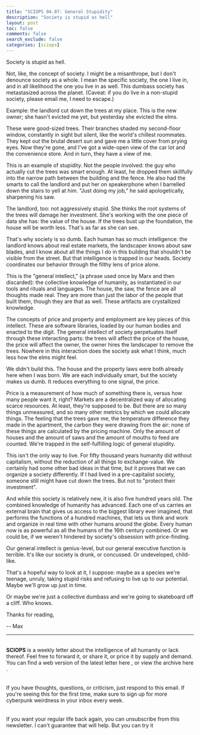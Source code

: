 ```yaml
---
title: "SCIOPS 04.07: General Stupidity"
description: "Society is stupid as hell"
layout: post
toc: false
comments: false
search_exclude: false
categories: [sciops]
---
```







 Society is stupid as hell.
 



 Not, like, the concept of society. I might be a misanthrope, but I don't denounce society as a whole. I mean the specific society, the one I live in, and in all likelihood the one you live in as well. This dumbass society has metastasized across the planet. (Caveat: if you do live in a non-stupid society, please email me, I need to escape.)
 







 Example: the landlord cut down the trees at my place. This is the new owner; she hasn't evicted me yet, but yesterday she evicted the elms.
 







 These were good-sized trees. Their branches shaded my second-floor window, constantly in sight but silent, like the world's chillest roommates. They kept out the brutal desert sun and gave me a little cover from prying eyes. Now they're gone, and I've got a wide-open view of the car lot and the convenience store. And in turn, they have a view of me.
 







 This is an example of stupidity. Not the people involved: the guy who actually cut the trees was smart enough. At least, he dropped them skillfully into the narrow path between the building and the fence. He also had the smarts to call the landlord and put her on speakerphone when I barrelled down the stairs to yell at him. "Just doing my job," he said apologetically, sharpening his saw.
 







 The landlord, too: not aggressively stupid. She thinks the root systems of the trees will damage her investment. She's working with the one piece of data she has: the value of the house. If the trees bust up the foundation, the house will be worth less. That's as far as she can see.
 







 That's why society is so dumb. Each human has so much intelligence: the landlord knows about real estate markets, the landscaper knows about saw blades, and I know about all the things I do in this building that shouldn't be visible from the street. But that intelligence is trapped in our heads. Society coordinates our behavior through the filthy lens of price alone.
 







 This is the "general intellect," (a phrase used once by Marx and then discarded): the collective knowledge of humanity, as instantiated in our tools and rituals and languages. The house, the saw, the fence are all thoughts made real. They are more than just the labor of the people that built them, though they are that as well. These artifacts are crystallized knowledge.
 







 The concepts of price and property and employment are key pieces of this intellect. These are software libraries, loaded by our human bodies and enacted to the digit. The general intellect of society perpetuates itself through these interacting parts: the trees will affect the price of the house, the price will affect the owner, the owner hires the landscaper to remove the trees. Nowhere in this interaction does the society ask what I think, much less how the elms might feel.
 







 We didn't build this. The house and the property laws were both already here when I was born. We are each individually smart, but the society makes us dumb. It reduces everything to one signal, the price.
   

  

 Price is a measurement of how much of something there is, versus how many people want it, right? Markets are a decentralized way of allocating scarce resources. At least, they're supposed to be. But there are so many things unmeasured, and so many other metrics by which we could allocate things. The feeling that the trees gave me, the temperature difference they made in the apartment, the carbon they were drawing from the air: none of these things are calculated by the pricing machine. Only the amount of houses and the amount of saws and the amount of mouths to feed are counted. We're trapped in the self-fulfilling logic of general stupidity.
 







 This isn't the only way to live. For fifty thousand years humanity did without capitalism, without the reduction of all things to exchange-value. We certainly had some other bad ideas in that time, but it proves that we can organize a society differently. If I had lived in a pre-capitalist society, someone still might have cut down the trees. But not to "protect their investment".
 







 And while this society is relatively new, it is also five hundred years old. The combined knowledge of humanity has advanced. Each one of us carries an external brain that gives us access to the biggest library ever imagined, that performs the functions of a hundred machines, that lets us think and work and organize in real time with other humans around the globe. Every human now is as powerful as all the humans of the 16th century combined. Or we could be, if we weren't hindered by society's obsession with price-finding.
 







 Our general intellect is genius-level, but our general executive function is terrible. It's like our society is drunk, or concussed. Or undeveloped, child-like.
   

  

 That's a hopeful way to look at it, I suppose: maybe as a species we're teenage, unruly, taking stupid risks and refusing to live up to our potential. Maybe we'll grow up just in time.
 







 Or maybe we're just a collective dumbass and we're going to skateboard off a cliff. Who knows.
 







 Thanks for reading,
 







 -- Max
 

  






---


###### 
**SCIOPS** 
 is a weekly letter about the intelligence of all humanity or lack thereof. Feel free to forward it, or share it, or price it by supply and demand. You can find a web version of the
 latest letter here
 , or view the
 archive here
 .


###### 
 If you have thoughts, questions, or criticism, just respond to this email. If you're seeing this for the first time, make sure to
 sign up
 for more  cyberpunk weirdness in your inbox every week.


###### 
 If you want your regular life back again, you can unsubscribe from this newsletter. I can't guarantee that will help. But you can try it



